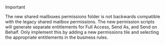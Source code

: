 > [!IMPORTANT]
> The new shared mailboxes permissions folder is not backwards compatible with the legacy shared mailbox permissions.
> The new permission scripts will generate separate entitlements for Full Access, Send As, and Send on Behalf.
> Only implement this by adding a new permissions tile and selecting the appropriate entitlements in the business rules.